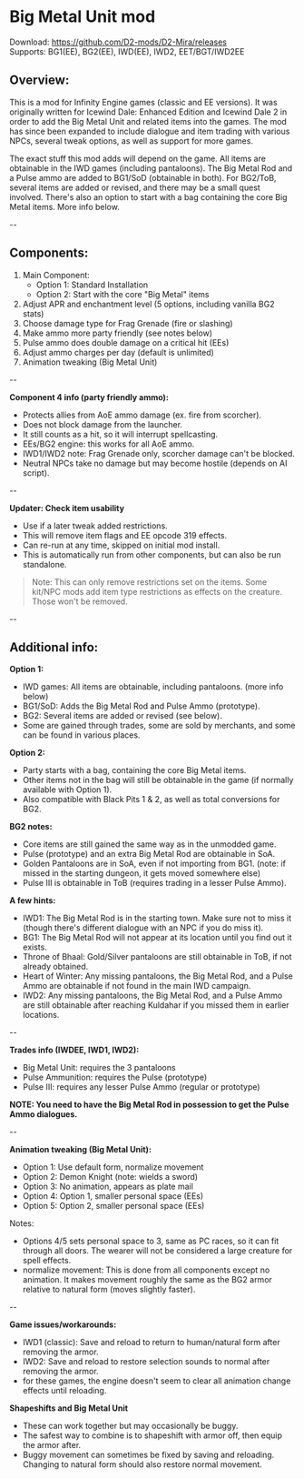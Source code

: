 # Big Metal Unit mod
Download: https://github.com/D2-mods/D2-Mira/releases  
Supports: BG1(EE), BG2(EE), IWD(EE), IWD2, EET/BGT/IWD2EE


Overview:
-

This is a mod for Infinity Engine games (classic and EE versions). It was originally written for Icewind Dale: Enhanced Edition and Icewind Dale 2 in order to add the Big Metal Unit and related items into the games. The mod has since been expanded to include dialogue and item trading with various NPCs, several tweak options, as well as support for more games.

The exact stuff this mod adds will depend on the game. All items are obtainable in the IWD games (including pantaloons). The Big Metal Rod and a Pulse ammo are added to BG1/SoD (obtainable in both). For BG2/ToB, several items are added or revised, and there may be a small quest involved. There's also an option to start with a bag containing the core Big Metal items. More info below.

--

Components:
-

1. Main Component:
	- Option 1: Standard Installation
	- Option 2: Start with the core "Big Metal" items
2. Adjust APR and enchantment level (5 options, including vanilla BG2 stats)
3. Choose damage type for Frag Grenade (fire or slashing)
4. Make ammo more party friendly (see notes below)
5. Pulse ammo does double damage on a critical hit (EEs)
6. Adjust ammo charges per day (default is unlimited)
7. Animation tweaking (Big Metal Unit)

--

**Component 4 info (party friendly ammo):**
- Protects allies from AoE ammo damage (ex. fire from scorcher).
- Does not block damage from the launcher.
- It still counts as a hit, so it will interrupt spellcasting.
- EEs/BG2 engine: this works for all AoE ammo.
- IWD1/IWD2 note: Frag Grenade only, scorcher damage can't be blocked.
- Neutral NPCs take no damage but may become hostile (depends on AI script).

--

**Updater: Check item usability**
- Use if a later tweak added restrictions.
- This will remove item flags and EE opcode 319 effects.
- Can re-run at any time, skipped on initial mod install.
- This is automatically run from other components, but can also be run standalone.

> Note: This can only remove restrictions set on the items. Some kit/NPC mods add item type restrictions as effects on the creature. Those won't be removed.

--

Additional info:
-

**Option 1:**
- IWD games: All items are obtainable, including pantaloons. (more info below)
- BG1/SoD: Adds the Big Metal Rod and Pulse Ammo (prototype).
- BG2: Several items are added or revised (see below).
- Some are gained through trades, some are sold by merchants, and some can be found in various places.

**Option 2:**
- Party starts with a bag, containing the core Big Metal items. 
- Other items not in the bag will still be obtainable in the game (if normally available with Option 1). 
- Also compatible with Black Pits 1 & 2, as well as total conversions for BG2.

**BG2 notes:**
- Core items are still gained the same way as in the unmodded game.
- Pulse (prototype) and an extra Big Metal Rod are obtainable in SoA.
- Golden Pantaloons are in SoA, even if not importing from BG1. (note: if missed in the starting dungeon, it gets moved somewhere else)
- Pulse III is obtainable in ToB (requires trading in a lesser Pulse Ammo).

**A few hints:**
- IWD1: The Big Metal Rod is in the starting town. Make sure not to miss it (though there's different dialogue with an NPC if you do miss it).
- BG1: The Big Metal Rod will not appear at its location until you find out it exists.
- Throne of Bhaal: Gold/Silver pantaloons are still obtainable in ToB, if not already obtained.
- Heart of Winter: Any missing pantaloons, the Big Metal Rod, and a Pulse Ammo are obtainable if not found in the main IWD campaign.
- IWD2: Any missing pantaloons, the Big Metal Rod, and a Pulse Ammo are still obtainable after reaching Kuldahar if you missed them in earlier locations.

--

**Trades info (IWDEE, IWD1, IWD2):**
- Big Metal Unit: requires the 3 pantaloons
- Pulse Ammunition: requires the Pulse (prototype)
- Pulse III: requires any lesser Pulse Ammo (regular or prototype)

**NOTE: You need to have the Big Metal Rod in possession to get the Pulse Ammo dialogues.**

--

**Animation tweaking (Big Metal Unit):**
- Option 1: Use default form, normalize movement
- Option 2: Demon Knight (note: wields a sword)
- Option 3: No animation, appears as plate mail
- Option 4: Option 1, smaller personal space (EEs)
- Option 5: Option 2, smaller personal space (EEs)

Notes:
- Options 4/5 sets personal space to 3, same as PC races, so it can fit through all doors. The wearer will not be considered a large creature for spell effects.
- normalize movement: This is done from all components except no animation. It makes movement roughly the same as the BG2 armor relative to natural form (moves slightly faster).

--

**Game issues/workarounds:**
- IWD1 (classic): Save and reload to return to human/natural form after removing the armor.
- IWD2: Save and reload to restore selection sounds to normal after removing the armor.
- for these games, the engine doesn't seem to clear all animation change effects until reloading.

**Shapeshifts and Big Metal Unit**
- These can work together but may occasionally be buggy.
- The safest way to combine is to shapeshift with armor off, then equip the armor after.
- Buggy movement can sometimes be fixed by saving and reloading. Changing to natural form should also restore normal movement.
